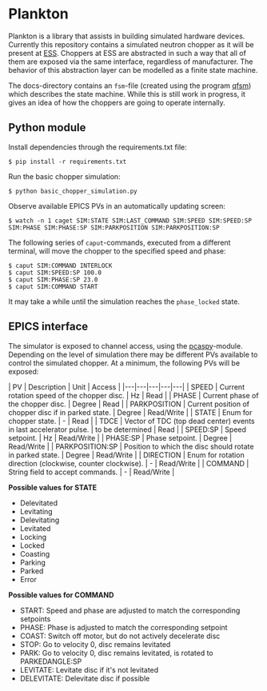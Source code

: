 # Plankton

Plankton is a library that assists in building simulated hardware devices. Currently this repository contains
a simulated neutron chopper as it will be present at [ESS](http://europeanspallationsource.se).
Choppers at ESS are abstracted in such a way that all of them are exposed via the same interface,
regardless of manufacturer. The behavior of this abstraction layer can be modelled as a finite state machine.

The docs-directory contains an `fsm`-file (created using the program [qfsm](http://qfsm.sourceforge.net/)) which describes
the state machine. While this is still work in progress, it gives an idea of how the choppers are going to operate internally.

## Python module

Install dependencies through the requirements.txt file:

```
$ pip install -r requirements.txt
```

Run the basic chopper simulation:

```
$ python basic_chopper_simulation.py

```

Observe available EPICS PVs in an automatically updating screen:

```
$ watch -n 1 caget SIM:STATE SIM:LAST_COMMAND SIM:SPEED SIM:SPEED:SP SIM:PHASE SIM:PHASE:SP SIM:PARKPOSITION SIM:PARKPOSITION:SP
```

The following series of `caput`-commands, executed from a different terminal, will move the chopper to the specified
speed and phase:

```
$ caput SIM:COMMAND INTERLOCK
$ caput SIM:SPEED:SP 100.0
$ caput SIM:PHASE:SP 23.0
$ caput SIM:COMMAND START
```

It may take a while until the simulation reaches the `phase_locked` state.


## EPICS interface

The simulator is exposed to channel access, using the [pcaspy](https://pypi.python.org/pypi/pcaspy)-module. Depending on the level
of simulation there may be different PVs available to control the simulated chopper. At a minimum, the following PVs will be
exposed:

| PV  | Description  | Unit | Access |
|---|---|---|---|---|
| SPEED  |  Current rotation speed of the chopper disc. | Hz  | Read |
| PHASE  |  Current phase of the chopper disc. | Degree | Read |
| PARKPOSITION  |  Current position of chopper disc if in parked state. | Degree | Read/Write |
| STATE  |  Enum for chopper state. | - | Read |
| TDCE  |  Vector of TDC (top dead center) events in last accelerator pulse. | to be determined | Read |
| SPEED:SP  | Speed setpoint.  | Hz | Read/Write |
| PHASE:SP  |  Phase setpoint. | Degree | Read/Write |
| PARKPOSITION:SP  |  Position to which the disc should rotate in parked state. | Degree | Read/Write |
| DIRECTION  |  Enum for rotation direction (clockwise, counter clockwise). | - | Read/Write |
| COMMAND  |  String field to accept commands. | - | Read/Write |

**Possible values for STATE**
- Delevitated
- Levitating
- Delevitating
- Levitated
- Locking
- Locked
- Coasting
- Parking
- Parked
- Error

**Possible values for COMMAND**
- START: Speed and phase are adjusted to match the corresponding setpoints
- PHASE: Phase is adjusted to match the corresponding setpoint
- COAST: Switch off motor, but do not actively decelerate disc
- STOP: Go to velocity 0, disc remains levitated
- PARK: Go to velocity 0, disc remains levitated, is rotated to PARKEDANGLE:SP
- LEVITATE: Levitate disc if it's not levitated
- DELEVITATE: Delevitate disc if possible
